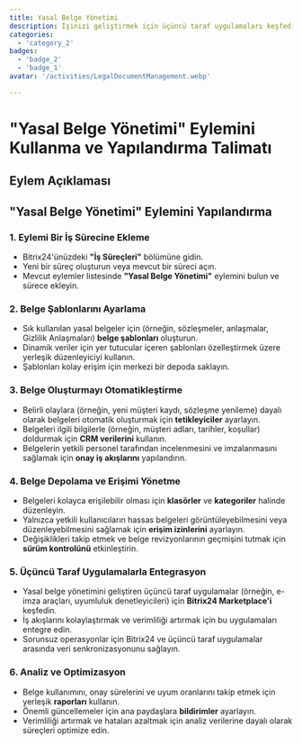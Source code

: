 ```yaml
---
title: Yasal Belge Yönetimi
description: İşinizi geliştirmek için üçüncü taraf uygulamaları keşfedin ve entegre edin.
categories: 
  - 'category_2'
badges: 
  - 'badge_2'
  - 'badge_1'
avatar: '/activities/LegalDocumentManagement.webp'

---
```

# "Yasal Belge Yönetimi" Eylemini Kullanma ve Yapılandırma Talimatı

## Eylem Açıklaması

## **"Yasal Belge Yönetimi" Eylemini Yapılandırma**

### 1. Eylemi Bir İş Sürecine Ekleme
- Bitrix24'ünüzdeki **"İş Süreçleri"** bölümüne gidin.
- Yeni bir süreç oluşturun veya mevcut bir süreci açın.
- Mevcut eylemler listesinde **"Yasal Belge Yönetimi"** eylemini bulun ve sürece ekleyin.

### 2. Belge Şablonlarını Ayarlama
- Sık kullanılan yasal belgeler için (örneğin, sözleşmeler, anlaşmalar, Gizlilik Anlaşmaları) **belge şablonları** oluşturun.
- Dinamik veriler için yer tutucular içeren şablonları özelleştirmek üzere yerleşik düzenleyiciyi kullanın.
- Şablonları kolay erişim için merkezi bir depoda saklayın.

### 3. Belge Oluşturmayı Otomatikleştirme
- Belirli olaylara (örneğin, yeni müşteri kaydı, sözleşme yenileme) dayalı olarak belgeleri otomatik oluşturmak için **tetikleyiciler** ayarlayın.
- Belgeleri ilgili bilgilerle (örneğin, müşteri adları, tarihler, koşullar) doldurmak için **CRM verilerini** kullanın.
- Belgelerin yetkili personel tarafından incelenmesini ve imzalanmasını sağlamak için **onay iş akışlarını** yapılandırın.

### 4. Belge Depolama ve Erişimi Yönetme
- Belgeleri kolayca erişilebilir olması için **klasörler** ve **kategoriler** halinde düzenleyin.
- Yalnızca yetkili kullanıcıların hassas belgeleri görüntüleyebilmesini veya düzenleyebilmesini sağlamak için **erişim izinlerini** ayarlayın.
- Değişiklikleri takip etmek ve belge revizyonlarının geçmişini tutmak için **sürüm kontrolünü** etkinleştirin.

### 5. Üçüncü Taraf Uygulamalarla Entegrasyon
- Yasal belge yönetimini geliştiren üçüncü taraf uygulamalar (örneğin, e-imza araçları, uyumluluk denetleyicileri) için **Bitrix24 Marketplace'i** keşfedin.
- İş akışlarını kolaylaştırmak ve verimliliği artırmak için bu uygulamaları entegre edin.
- Sorunsuz operasyonlar için Bitrix24 ve üçüncü taraf uygulamalar arasında veri senkronizasyonunu sağlayın.

### 6. Analiz ve Optimizasyon
- Belge kullanımını, onay sürelerini ve uyum oranlarını takip etmek için yerleşik **raporları** kullanın.
- Önemli güncellemeler için ana paydaşlara **bildirimler** ayarlayın.
- Verimliliği artırmak ve hataları azaltmak için analiz verilerine dayalı olarak süreçleri optimize edin.